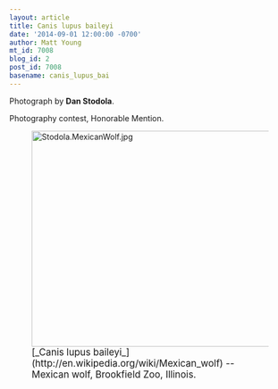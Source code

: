 ```yaml
---
layout: article
title: Canis lupus baileyi
date: '2014-09-01 12:00:00 -0700'
author: Matt Young
mt_id: 7008
blog_id: 2
post_id: 7008
basename: canis_lupus_bai
---
```

Photograph by **Dan Stodola**.

Photography contest, Honorable Mention.

<figure>
<img src="/PT/uploads/2014/Stodola.MexicanWolf.jpg" alt="Stodola.MexicanWolf.jpg" width="600" height="387" />
<figcaption markdown="span">
<big>[_Canis lupus baileyi_](http://en.wikipedia.org/wiki/Mexican_wolf) -- Mexican wolf, Brookfield Zoo, Illinois.</big>

</figcaption>
</figure>
